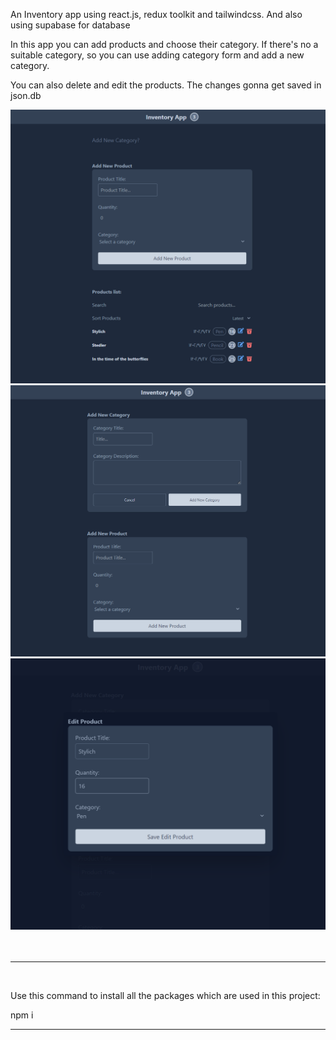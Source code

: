 <p> An Inventory app using react.js, redux toolkit and tailwindcss. And also using supabase for database</p>
<p>In this app you can add products and choose their category. If there's no a suitable category, so you can use adding category form and add a new category.</p>
<p>You can also delete and edit the products. The changes gonna get saved in json.db</p>


<div>
    <img src="/inventory-1.png"/>
    <br/>
    <img src="/inventory-2.png"/>
    <br/>
    <img src="/inventory-3.png"/>
</div>

<br/>
<br/>
<hr/>
<br/>


<p>
    Use this command to install all the packages which are used in this project:
</p>
<span>
    npm i
</span>

<br/>
<hr/>
<br/>

